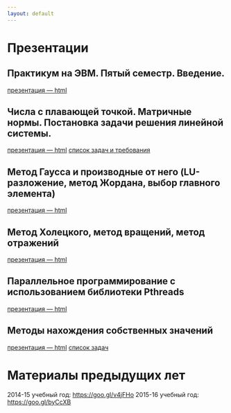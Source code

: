 ```yaml
---
layout: default
---
```


# Презентации

## Практикум на ЭВМ. Пятый семестр. Введение.
[презентация — html](presentations/01-Introduction.html)

## Числа с плавающей точкой. Матричные нормы. Постановка задачи решения линейной системы.
[презентация — html](presentations/02-Matrix-Generate-Multiply.html)
[список задач и требования](presentations/LinearSystemsTasks.pdf)

## Метод Гаусса и производные от него (LU-разложение, метод Жордана, выбор главного элемента)
[презентация — html](presentations/03-Gauss-Jordan.html)

## Метод Холецкого, метод вращений, метод отражений
[презентация — html](presentations/04-Cholesky-QR.html)

## Параллельное программирование с использованием библиотеки Pthreads
[презентация — html](presentations/05-Pthreads.html)

## Методы нахождения собственных значений
[презентация — html](presentations/06-Eigenvalues.html)
[список задач](presentations/tasks-2.pdf)

# Материалы предыдущих лет
2014-15 учебный год: https://goo.gl/v4jFHo
2015-16 учебный год: https://goo.gl/byCcXB
